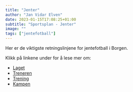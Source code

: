 ```yaml
---
title: "Jenter"
author: "Jan Vidar Elven"
date: 2023-01-15T17:08:25+01:00
subtitle: "Sportsplan - Jenter"
image: ""
tags: ["jentefotball"]
---
```


Her er de viktigste retningslinjene for jentefotball i Borgen.

Klikk på linkene under for å lese mer om:

- [Laget](/page/sportsplan/jente/laget/)
- [Treneren](/page/sportsplan/jente/treneren/)
- [Trening](/page/sportsplan/jente/trening/)
- [Kampen](/page/sportsplan/jente/kampen/)
